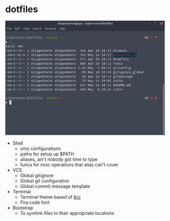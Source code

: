 # dotfiles

![Terminal Screenshot](screenshot.png)

* Shell
  * omz configurations
  * paths for setup up $PATH
  * aliases, ain't nobody got time to type
  * funcs for misc operations that alias can't cover
* VCS
  * Global gitignore
  * Global git configuration
  * Global commit message template
* Terminal
  * Terminal theme based of [Arc](https://github.com/horst3180/arc-theme)
  * Fira code font
* Bootstrap
  * To symlink files to their appropriate locations

